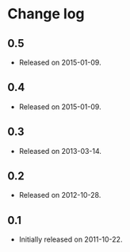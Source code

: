 # Change log

## 0.5

- Released on 2015-01-09.

## 0.4

- Released on 2015-01-09.

## 0.3

- Released on 2013-03-14.

## 0.2

- Released on 2012-10-28.

## 0.1

- Initially released on 2011-10-22.
